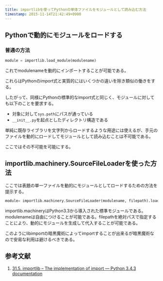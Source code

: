 ```yaml
---
title: importlibを使ってPythonの単体ファイルをモジュールとして読み込む方法
timestamp: 2015-11-14T21:42:49+0900
---
```


## Pythonで動的にモジュールをロードする



### 普通の方法

```python
module = importlib.load_module(modulename)
```

これでmodulenameを動的にインポートすることが可能である。

これらはPythonのimport式と実質的にはいくつかの違いを除き類似の働きをする。

したがって、同様にPythonの標準的なimport式と同じく、モジュールに対しても以下のことを要求する。

- 対象に対して`sys.path`にパスが通っている
- `__init__.py`を起点としたディレクトリ構造である

単純に既存ライブラリを文字列からロードするような用途には使えるが、手元のファイルを動的にロードしてモジュールとして読み込むことは不可能である。

ここではその不可能を可能にする。


## importlib.machinery.SourceFileLoaderを使った方法

ここでは表題の単一ファイルを動的にモジュールとしてロードするための方法を提示する。

```python
module= importlib.machinery.SourceFileLoader(modulename, filepath).load_module()
```

importlib.machineryはPython3.3から導入された標準モジュールである。modulenameは自由につけることが可能である。filepathを絶対パスで指定することにより、動的にモジュールを生成して代入することが可能である。

このようにlibimportの暗黒魔術によってimportすることが出来るが暗黒魔術なので安易な利用は避けるべきである。

## 参考文献

1. [31.5. importlib – The implementation of import &mdash; Python 3.4.3 documentation](https://docs.python.org/3.4/library/importlib.html#importlib.machinery.SourceFileLoader)
